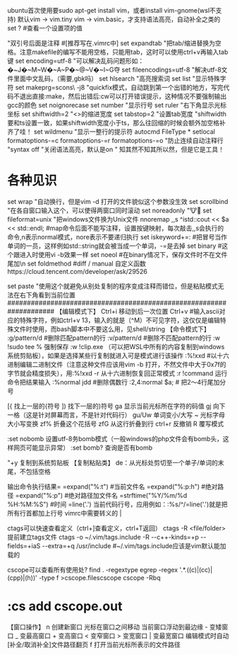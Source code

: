 ubuntu首次使用要sudo apt-get install vim，或者install vim-gnome(wsl不支持)
默认vim -> vim.tiny
vim -> vim.basic，才支持语法高亮，自动补全之类的
set <key>? #查看一个设置项的值

"双引号后面是注释
#[推荐写在.vimrc中]
set expandtab "把tab/缩进替换为空格。注意makefile的编写不能用空格，只能用tab，这时可以使用ctrl+v再输入tab键
set encoding=utf-8 "可以解决乱码问题形如：�~J�~M~W�~A~P�~@~V�~I~G夺
set fileencodings=utf-8 "解决utf-8文件里面中文乱码，（需要,gbk吗）
set hlsearch "高亮搜索词
set list "显示特殊字符
set makeprg=scons\ -j8 "quickfix模式，自动跳到第一个出错的地方，写完代码不退出直接:make，然后出错后:cw可以打开错误提示，这种情况不要强制输出gcc的颜色
set noignorecase
set number "显示行号
set ruler "右下角显示光标坐标
set shiftwidth=2 "<>的缩进宽度
set tabstop=2 "设置tab宽度 "shiftwidth要和ts设置一致，如果shiftwidth宽度小于ts，那么往回缩的时候会额外加空格补齐了哇！
set wildmenu "显示一整行的提示符
autocmd FileType * setlocal formatoptions-=c formatoptions-=r formatoptions-=o "防止连续自动注释行
"syntax off "关闭语法高亮，默认是on
" 知其然不知其所以然，但是它是工具！
# 各种见识
set wrap "自动换行，但是vim -d 打开的文件貌似这个参数没生效
set scrollbind "在各自窗口输入这个，可以使得两窗口同时滚动
set noreadonly "🐮🍺
set fileformat=unix "把windows文件换为Unix文件
nnoremap ,,s ^istd::cout << <ESC>$a << std::endl;<ESC> #map命令后面不能写注释，设置按键映射，每次敲击,,s会执行的命令,n表示normal模式，nore表示不要递归执行
set iskeyword+=: #把冒号当作单词的一员，这样例如std::string就会被当成一个单词，-=是去掉
set binary #这个跟进入时使用vi -b效果一样
set noeol #在binary情况下，保存文件时不在文件尾加\n
set foldmethod #diff / manual
自定义函数https://cloud.tencent.com/developer/ask/29526

set paste "使用这个就避免从别处复制的程序变成注释而错位，但是粘贴模式无法在右下角看到当前位置
####################################################################
【编辑模式下】
Ctrl+i  移动到后一次位置
Ctrl+v <ascii>  #输入ascii对应的特殊字符，例如ctrl+v 13，输入的就是（^M）不可见字符，这仅仅是编辑特殊文件时使用，而bash脚本中不要这么用，见shell/string
【命令模式下】
:g/pattern/d    #删除匹配pattern的行
:v/pattern/d    #删除不匹配pattern的行
:w !sudo tee %      强制保存
:w !clip.exe （可以把WSL中所有的内容复制到windows系统剪贴板），如果是选择某些行复制就进入可是模式进行该操作
:%!xxd  #以十六进制编辑二进制文件（注意这种文件应该用vim -b 打开，不然文件中大于0x7f的字节就会精度损失），用:%!xxd -r 从十六进制恢复回正常模式
:r !command 运行命令把结果输入
:%normal jdd #删除偶数行 :2,4:normal $a; # 把2～4行尾加分号

[{ 找上一层的{符号
]) 找下一层的)符号
ga  显示当前光标所在字符的码值
gj 向下一格（这是针对屏幕而言，不是针对代码行）
gu/Uw 单词变小/大写
~ 光标字母大小写变换
zf% 折叠这个花括号
zf<line>G 从这行折叠到<line>行
ctrl+r 反撤销
R 覆写模式

:set nobomb 设置utf-8务bomb模式（一般windows的php文件会有bomb头，这样网页可能显示异常）
:set bomb?  查询是否有bomb

"+y  复制到系统剪贴板
【复制粘贴类】
de：从光标处剪切至一个单子/单词的末尾，不包括空格

输出命令执行结果<C-R>=<function>
<C-R>=expand("%:t") #当前文件名
<C-R>=expand("%:p:h") #绝对路径
<C-R>=expand("%:p") #绝对路径加文件名
<C-R>=strftime("%Y/%m/%d %H:%M:%S") #时间
<C-R>=line('.') 当前代码行号，应用例如：:%s/^/\=line('.')就是把所有行首都加上行号
vimrc中需要转义的 |

ctags可以快速查看定义（ctrl+]查看定义，ctrl+T返回）
ctags -R <file/folder> 提前建立tags文件
ctags -o ~/.vim/tags.include -R --c++-kinds=+p --fields=+iaS --extra=+q /usr/include #~/.vim/tags.include应该是vim默认能加载的

cscope可以查看所有使用处?
find . -regextype egrep -regex '.*\.((c)|(cc)|(cpp)|(h))' -type f >cscope.filescscope
cscope -Rbq
# :cs add cscope.out

【窗口操作】
<c-w>n 创建新窗口
<c-w><jkhl> 光标在窗口之间移动
<c-w><JKHL> 当前窗口浮动到最边缘
<c-w><num>- 变矮窗口
<c-w><num>_ 变最高窗口
<c-w><num>+ 变高窗口
<c-w><num>< 变窄窗口
<c-w><num>> 变宽窗口
<c-w><num>| 变最宽窗口
<c-x><c-f> 编辑模式时自动[补全/取消补全]文件路径<c-p><c-n>翻页
<c-w>f 打开当前光标所表示的文件路径